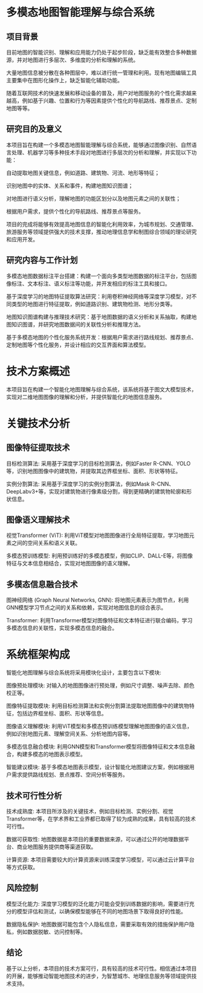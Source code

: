 # 多模态地图智能理解与综合系统

## 项目背景
 目前地图的智能识别、理解和应用能力仍处于起步阶段，缺乏能有效整合多种数据源，并对地图进行多层次、多维度的分析和理解的系统。

 大量地图信息被分散在各种图层中，难以进行统一管理和利用。现有地图编辑工具主要集中在图形化操作上，缺乏智能化辅助功能。

 随着互联网技术的快速发展和移动设备的普及，用户对地图服务的个性化需求越来越高，例如基于兴趣、位置和行为等因素提供个性化的导航路线、推荐景点、定制地图等等。


## 研究目的及意义


本项目旨在构建一个多模态地图智能理解与综合系统，能够通过图像识别、自然语言处理、机器学习等多种技术手段对地图进行多层次的分析和理解，并实现以下功能：



自动提取地图关键信息，例如道路、建筑物、河流、地形等特征；

识别地图中的实体、关系和事件，构建地图知识图谱；

对地图进行语义分析，理解地图的功能区划分以及地图元素之间的关联性；

根据用户需求，提供个性化的导航路线、推荐景点等服务。



项目的完成将能够有效提高地图信息的智能化利用效率，为城市规划、交通管理、旅游服务等领域提供强大的技术支撑，推动地理信息学和制图综合领域的理论研究和应用开发。


## 研究内容与工作计划


多模态地图数据标注平台搭建：构建一个面向多类型地图数据的标注平台，包括图像标注、文本标注、语义标注等功能，并开发相应的标注工具和接口。

基于深度学习的地图特征提取算法研究：利用卷积神经网络等深度学习模型，对不同类型的地图进行特征提取，例如道路识别、建筑物检测、地形分类等。

地图知识图谱构建与推理技术研究：基于地图数据的语义分析和关系抽取，构建地图知识图谱，并研究地图数据间的关联性分析和推理方法。

基于多模态地图的个性化服务系统开发：根据用户需求进行路线规划、推荐景点、定制地图等个性化服务，并设计相应的交互界面和算法模型。



# 技术方案概述


本项目旨在构建一个智能化地图理解与综合系统，该系统将基于图文大模型技术，实现对二维地图图像的理解和分析，并提供智能化的地图信息服务。


# 关键技术分析


## 图像特征提取技术



目标检测算法: 采用基于深度学习的目标检测算法，例如Faster R-CNN、YOLO等，识别地图图像中的建筑物，并提取其边界框坐标、面积、形状等特征。

实例分割算法: 采用基于深度学习的实例分割算法，例如Mask R-CNN、DeepLabv3+等，实现对建筑物进行像素级分割，得到更精确的建筑物轮廓和形状信息。


## 图像语义理解技术



视觉Transformer (ViT): 利用ViT模型对地图图像进行全局特征提取，学习地图元素之间的空间关系和语义关联。

多模态预训练模型: 利用预训练好的多模态模型，例如CLIP、DALL-E等，将图像特征与文本信息相结合，实现对地图图像的语义理解。


## 多模态信息融合技术



图神经网络 (Graph Neural Networks, GNN): 将地图元素表示为图节点，利用GNN模型学习节点之间的关系和依赖，实现对地图信息的综合表示。

Transformer: 利用Transformer模型对图像特征和文本特征进行联合编码，学习多模态信息的关联性，实现多模态信息的融合。


# 系统框架构成


智能化地图理解与综合系统将采用模块化设计，主要包含以下模块:



图像预处理模块: 对输入的地图图像进行预处理，例如尺寸调整、噪声去除、颜色校正等。

图像特征提取模块: 利用目标检测算法和实例分割算法提取地图图像中的建筑物特征，包括边界框坐标、面积、形状等信息。

图像语义理解模块: 利用ViT模型和多模态预训练模型理解地图图像的语义信息，例如识别地图元素、理解空间关系、分析地图内容等。

多模态信息融合模块: 利用GNN模型和Transformer模型将图像特征和文本信息融合，构建多模态的地图表示模型。

智能建议模块: 基于多模态地图表示模型，设计智能化地图建议方案，例如根据用户需求提供路线规划、景点推荐、空间分析等服务。


## 技术可行性分析



技术成熟度: 本项目所涉及的关键技术，例如目标检测、实例分割、视觉Transformer等，在学术界和工业界都已取得了较为成熟的成果，具有较高的技术可行性。

数据可获取性: 地图数据是本项目的重要数据来源，可以通过公开的地理数据平台、商业地图服务提供商等渠道获取。

计算资源: 本项目需要较大的计算资源来训练深度学习模型，可以通过云计算平台等方式获取。


## 风险控制



模型泛化能力: 深度学习模型的泛化能力可能会受到训练数据的影响，需要进行充分的模型评估和测试，以确保模型能够在不同的地图场景下取得良好的性能。

数据隐私保护: 地图数据可能包含个人隐私信息，需要采取有效的措施保护用户隐私，例如数据脱敏、访问控制等。


## 结论


基于以上分析，本项目的技术方案可行，具有较高的技术可行性。相信通过本项目的开展，能够推动智能地图技术的进步，为智慧城市、地理信息服务等领域提供技术支持。